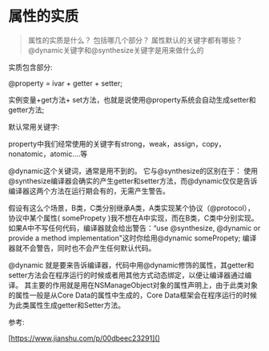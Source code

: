 # 属性的实质

> 属性的实质是什么？
> 包括哪几个部分？
> 属性默认的关键字都有哪些？
> @dynamic关键字和@synthesize关键字是用来做什么的

实质包含部分:

@property = ivar + getter + setter;

实例变量+get方法+ set方法，也就是说使用@property系统会自动生成setter和getter方法;

默认常用关键字:

property中我们经常使用的关键字有strong，weak，assign，copy，nonatomic，atomic....等

@dynamic这个关键词，通常是用不到的。
它与@synthesize的区别在于：
使用@synthesize编译器会确实的产生getter和setter方法，而@dynamic仅仅是告诉编译器这两个方法在运行期会有的，无需产生警告。

假设有这么个场景，B类，C类分别继承A类，A类实现某个协议（@protocol），协议中某个属性( somePropety )我不想在A中实现，而在B类，C类中分别实现。如果A中不写任何代码，编译器就会给出警告：“use @synthesize, @dynamic or provide a method implementation"这时你给用@dynamic somePropety; 
编译器就不会警告，同时也不会产生任何默认代码。

@dynamic 就是要来告诉编译器，代码中用@dynamic修饰的属性，其getter和setter方法会在程序运行的时候或者用其他方式动态绑定，以便让编译器通过编译。
其主要的作用就是用在NSManageObject对象的属性声明上，由于此类对象的属性一般是从Core Data的属性中生成的，Core Data框架会在程序运行的时候为此类属性生成getter和Setter方法。


参考:

[https://www.jianshu.com/p/00dbeec23291]()

